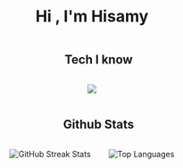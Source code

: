 <h1 align="center">Hi , I'm Hisamy </h1>

<div id="user-content-toc">
  <ul align="center">
    <summary><h2 style="display: inline-block">Tech I know</h2></summary>
  </ul>
</div>

<p align="center">
  <a href="https://skillicons.dev">
    <img src="https://skillicons.dev/icons?i=discord,figma,firebase,github,html,css,java,js,kotlin,mongodb,mysql,nodejs,postman,react,vue,tailwind,vscode,unity" />
  </a>
</p>

<div id="user-content-toc">
  <ul align="center">
    <summary><h2 style="display: inline-block">Github Stats</h2></summary>
  </ul>
</div>


<div style="display: flex; flex-direction: row; justify-content: center; align-items: center; gap: 2rem;">
  <img src="https://github-readme-streak-stats.herokuapp.com/?username=Hisamy&theme=radical&hide_border=false" alt="GitHub Streak Stats"/>
  <img src="https://github-readme-stats.vercel.app/api/top-langs/?username=Hisamy&theme=radical&hide_border=false&include_all_commits=false&count_private=false&layout=compact" alt="Top Languages"/>
</div>





<!--


Here are some ideas to get you started:

- 🔭 I’m currently working on ...
- 🌱 I’m currently learning ...
- 👯 I’m looking to collaborate on ...
- 🤔 I’m looking for help with ...
- 💬 Ask me about ...
- 📫 How to reach me: ...
- 😄 Pronouns: ...
- ⚡ Fun fact: ...
-->
